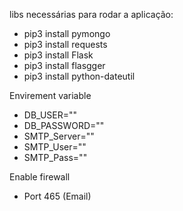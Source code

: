 libs necessárias para rodar a aplicação:
- pip3 install pymongo
- pip3 install requests
- pip3 install Flask
- pip3 install flasgger
- pip3 install python-dateutil

Envirement variable
- DB_USER=""
- DB_PASSWORD=""
- SMTP_Server=""
- SMTP_User=""
- SMTP_Pass=""

Enable firewall
- Port 465 (Email)